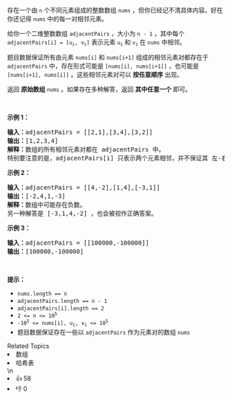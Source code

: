 <p>存在一个由 <code>n</code> 个不同元素组成的整数数组 <code>nums</code> ，但你已经记不清具体内容。好在你还记得 <code>nums</code> 中的每一对相邻元素。</p>

<p>给你一个二维整数数组 <code>adjacentPairs</code> ，大小为 <code>n - 1</code> ，其中每个 <code>adjacentPairs[i] = [u<sub>i</sub>, v<sub>i</sub>]</code> 表示元素 <code>u<sub>i</sub></code> 和 <code>v<sub>i</sub></code> 在 <code>nums</code> 中相邻。</p>

<p>题目数据保证所有由元素 <code>nums[i]</code> 和 <code>nums[i+1]</code> 组成的相邻元素对都存在于 <code>adjacentPairs</code> 中，存在形式可能是 <code>[nums[i], nums[i+1]]</code> ，也可能是 <code>[nums[i+1], nums[i]]</code> 。这些相邻元素对可以 <strong>按任意顺序</strong> 出现。</p>

<p>返回 <strong>原始数组</strong><em> </em><code>nums</code><em> </em>。如果存在多种解答，返回 <strong>其中任意一个</strong> 即可。</p>

<p> </p>

<p><strong>示例 1：</strong></p>

<pre>
<strong>输入：</strong>adjacentPairs = [[2,1],[3,4],[3,2]]
<strong>输出：</strong>[1,2,3,4]
<strong>解释：</strong>数组的所有相邻元素对都在 adjacentPairs 中。
特别要注意的是，adjacentPairs[i] 只表示两个元素相邻，并不保证其 左-右 顺序。
</pre>

<p><strong>示例 2：</strong></p>

<pre>
<strong>输入：</strong>adjacentPairs = [[4,-2],[1,4],[-3,1]]
<strong>输出：</strong>[-2,4,1,-3]
<strong>解释：</strong>数组中可能存在负数。
另一种解答是 [-3,1,4,-2] ，也会被视作正确答案。
</pre>

<p><strong>示例 3：</strong></p>

<pre>
<strong>输入：</strong>adjacentPairs = [[100000,-100000]]
<strong>输出：</strong>[100000,-100000]
</pre>

<p> </p>

<p><strong>提示：</strong></p>

<ul>
	<li><code>nums.length == n</code></li>
	<li><code>adjacentPairs.length == n - 1</code></li>
	<li><code>adjacentPairs[i].length == 2</code></li>
	<li><code>2 <= n <= 10<sup>5</sup></code></li>
	<li><code>-10<sup>5</sup> <= nums[i], u<sub>i</sub>, v<sub>i</sub> <= 10<sup>5</sup></code></li>
	<li>题目数据保证存在一些以 <code>adjacentPairs</code> 作为元素对的数组 <code>nums</code></li>
</ul>
<div><div>Related Topics</div><div><li>数组</li><li>哈希表</li></div></div>\n<div><li>👍 58</li><li>👎 0</li></div>